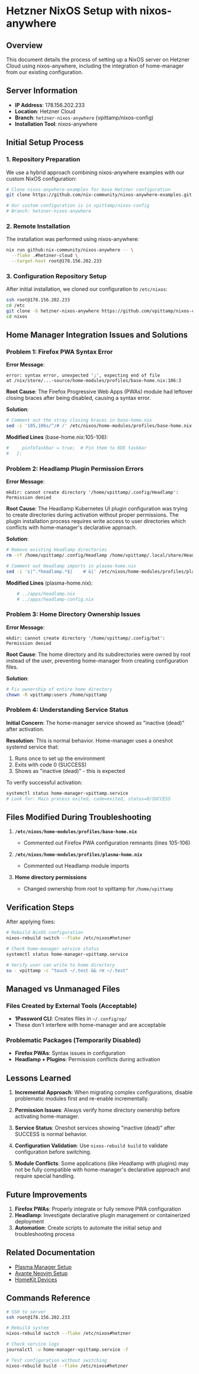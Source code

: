 # Hetzner NixOS Setup with nixos-anywhere

## Overview
This document details the process of setting up a NixOS server on Hetzner Cloud using nixos-anywhere, including the integration of home-manager from our existing configuration.

## Server Information
- **IP Address**: 178.156.202.233
- **Location**: Hetzner Cloud
- **Branch**: `hetzner-nixos-anywhere` (vpittamp/nixos-config)
- **Installation Tool**: nixos-anywhere

## Initial Setup Process

### 1. Repository Preparation
We use a hybrid approach combining nixos-anywhere examples with our custom NixOS configuration:

```bash
# Clone nixos-anywhere-examples for base Hetzner configuration
git clone https://github.com/nix-community/nixos-anywhere-examples.git

# Our custom configuration is in vpittamp/nixos-config
# Branch: hetzner-nixos-anywhere
```

### 2. Remote Installation
The installation was performed using nixos-anywhere:

```bash
nix run github:nix-community/nixos-anywhere -- \
  --flake .#hetzner-cloud \
  --target-host root@178.156.202.233
```

### 3. Configuration Repository Setup
After initial installation, we cloned our configuration to `/etc/nixos`:

```bash
ssh root@178.156.202.233
cd /etc
git clone -b hetzner-nixos-anywhere https://github.com/vpittamp/nixos-config.git nixos
cd nixos
```

## Home Manager Integration Issues and Solutions

### Problem 1: Firefox PWA Syntax Error

**Error Message**:
```
error: syntax error, unexpected ';', expecting end of file
at /nix/store/...-source/home-modules/profiles/base-home.nix:106:3
```

**Root Cause**: 
The Firefox Progressive Web Apps (PWAs) module had leftover closing braces after being disabled, causing a syntax error.

**Solution**:
```bash
# Comment out the stray closing braces in base-home.nix
sed -i '105,106s/^/# /' /etc/nixos/home-modules/profiles/base-home.nix
```

**Modified Lines** (base-home.nix:105-106):
```nix
#     pinToTaskbar = true;  # Pin them to KDE taskbar
#   };
```

### Problem 2: Headlamp Plugin Permission Errors

**Error Message**:
```
mkdir: cannot create directory '/home/vpittamp/.config/Headlamp': Permission denied
```

**Root Cause**: 
The Headlamp Kubernetes UI plugin configuration was trying to create directories during activation without proper permissions. The plugin installation process requires write access to user directories which conflicts with home-manager's declarative approach.

**Solution**:
```bash
# Remove existing Headlamp directories
rm -rf /home/vpittamp/.config/Headlamp /home/vpittamp/.local/share/Headlamp

# Comment out Headlamp imports in plasma-home.nix
sed -i 's|^.*headlamp.*$|    # &|' /etc/nixos/home-modules/profiles/plasma-home.nix
```

**Modified Lines** (plasma-home.nix):
```nix
    # ../apps/headlamp.nix
    # ../apps/headlamp-config.nix
```

### Problem 3: Home Directory Ownership Issues

**Error Message**:
```
mkdir: cannot create directory '/home/vpittamp/.config/bat': Permission denied
```

**Root Cause**: 
The home directory and its subdirectories were owned by root instead of the user, preventing home-manager from creating configuration files.

**Solution**:
```bash
# Fix ownership of entire home directory
chown -R vpittamp:users /home/vpittamp
```

### Problem 4: Understanding Service Status

**Initial Concern**:
The home-manager service showed as "inactive (dead)" after activation.

**Resolution**:
This is normal behavior. Home-manager uses a oneshot systemd service that:
1. Runs once to set up the environment
2. Exits with code 0 (SUCCESS)
3. Shows as "inactive (dead)" - this is expected

To verify successful activation:
```bash
systemctl status home-manager-vpittamp.service
# Look for: Main process exited, code=exited, status=0/SUCCESS
```

## Files Modified During Troubleshooting

1. **`/etc/nixos/home-modules/profiles/base-home.nix`**
   - Commented out Firefox PWA configuration remnants (lines 105-106)

2. **`/etc/nixos/home-modules/profiles/plasma-home.nix`**
   - Commented out Headlamp module imports

3. **Home directory permissions**
   - Changed ownership from root to vpittamp for `/home/vpittamp`

## Verification Steps

After applying fixes:

```bash
# Rebuild NixOS configuration
nixos-rebuild switch --flake /etc/nixos#hetzner

# Check home-manager service status
systemctl status home-manager-vpittamp.service

# Verify user can write to home directory
su - vpittamp -c "touch ~/.test && rm ~/.test"
```

## Managed vs Unmanaged Files

### Files Created by External Tools (Acceptable)
- **1Password CLI**: Creates files in `~/.config/op/`
- These don't interfere with home-manager and are acceptable

### Problematic Packages (Temporarily Disabled)
- **Firefox PWAs**: Syntax issues in configuration
- **Headlamp + Plugins**: Permission conflicts during activation

## Lessons Learned

1. **Incremental Approach**: When migrating complex configurations, disable problematic modules first and re-enable incrementally.

2. **Permission Issues**: Always verify home directory ownership before activating home-manager.

3. **Service Status**: Oneshot services showing "inactive (dead)" after SUCCESS is normal behavior.

4. **Configuration Validation**: Use `nixos-rebuild build` to validate configuration before switching.

5. **Module Conflicts**: Some applications (like Headlamp with plugins) may not be fully compatible with home-manager's declarative approach and require special handling.

## Future Improvements

1. **Firefox PWAs**: Properly integrate or fully remove PWA configuration
2. **Headlamp**: Investigate declarative plugin management or containerized deployment
3. **Automation**: Create scripts to automate the initial setup and troubleshooting process

## Related Documentation

- [Plasma Manager Setup](./PLASMA_MANAGER.md)
- [Avante Neovim Setup](./AVANTE_SETUP.md)
- [HomeKit Devices](./HOMEKIT_DEVICES.md)

## Commands Reference

```bash
# SSH to server
ssh root@178.156.202.233

# Rebuild system
nixos-rebuild switch --flake /etc/nixos#hetzner

# Check service logs
journalctl -u home-manager-vpittamp.service -f

# Test configuration without switching
nixos-rebuild build --flake /etc/nixos#hetzner
```
